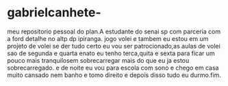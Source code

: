 # gabrielcanhete-
meu repositorio pessoal do plan.A
estudante do senai sp com parceria com a ford detalhe no altp dp ipiranga. jogo volei e tambem eu estou em um projeto de volei se der tudo certo eu vou ser patrocionado,as aulas de volei sao de segunda e quarta enato eu tenho terca,quita e sexta para ficar um pouco mais tranquilosem sobrecarregar mais do que eu ja estou sobrecarregado. e de noite eu vou para escola com sono e chego em casa muito cansado nem banho e tomo direito e depois disso tudo eu durmo.fim.
